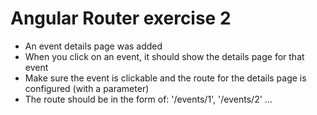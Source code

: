 # Angular Router exercise 2

* An event details page was added
* When you click on an event, it should show the details page for that event
* Make sure the event is clickable and the route  for the details page is configured (with a parameter) 
* The route should be in the form of: '/events/1', '/events/2' ...